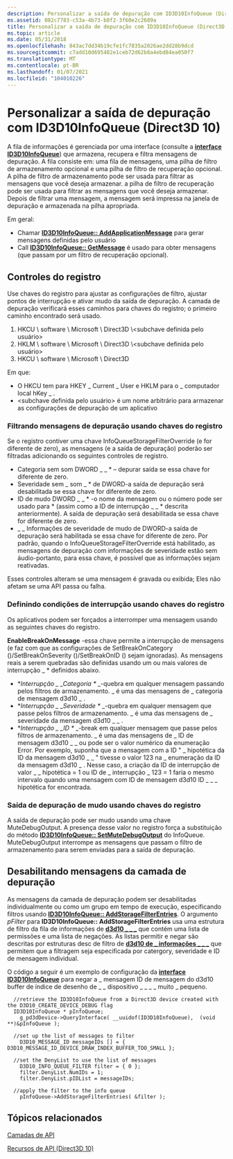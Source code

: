 ```yaml
---
description: Personalizar a saída de depuração com ID3D10InfoQueue (Direct3D 10)
ms.assetid: 082c7783-c53a-4b73-b8f2-3f60e2c2689a
title: Personalizar a saída de depuração com ID3D10InfoQueue (Direct3D 10)
ms.topic: article
ms.date: 05/31/2018
ms.openlocfilehash: 843ac7dd34b19cfe1fc7835a2026ae2dd28b9dcd
ms.sourcegitcommit: c7add10d695482e1ceb72d62b8a4ebd84ea050f7
ms.translationtype: MT
ms.contentlocale: pt-BR
ms.lasthandoff: 01/07/2021
ms.locfileid: "104010226"
---
```

# <a name="customize-debug-output-with-id3d10infoqueue-direct3d-10"></a>Personalizar a saída de depuração com ID3D10InfoQueue (Direct3D 10)

A fila de informações é gerenciada por uma interface (consulte a [**interface ID3D10InfoQueue**](/windows/desktop/api/D3D10SDKLayers/nn-d3d10sdklayers-id3d10infoqueue)) que armazena, recupera e filtra mensagens de depuração. A fila consiste em: uma fila de mensagens, uma pilha de filtro de armazenamento opcional e uma pilha de filtro de recuperação opcional. A pilha de filtro de armazenamento pode ser usada para filtrar as mensagens que você deseja armazenar. a pilha de filtro de recuperação pode ser usada para filtrar as mensagens que você deseja armazenar. Depois de filtrar uma mensagem, a mensagem será impressa na janela de depuração e armazenada na pilha apropriada.

Em geral:

-   Chamar [**ID3D10InfoQueue:: AddApplicationMessage**](/windows/desktop/api/D3D10SDKLayers/nf-d3d10sdklayers-id3d10infoqueue-addapplicationmessage) para gerar mensagens definidas pelo usuário
-   Call [**ID3D10InfoQueue:: GetMessage**](/windows/desktop/api/D3D10SDKLayers/nf-d3d10sdklayers-id3d10infoqueue-getmessage) é usado para obter mensagens (que passam por um filtro de recuperação opcional).

## <a name="registry-controls"></a>Controles do registro

Use chaves do registro para ajustar as configurações de filtro, ajustar pontos de interrupção e ativar mudo da saída de depuração. A camada de depuração verificará esses caminhos para chaves do registro; o primeiro caminho encontrado será usado.

1.  HKCU \\ software \\ Microsoft \\ Direct3D \\<subchave definida pelo usuário>
2.  HKLM \\ software \\ Microsoft \\ Direct3D \\<subchave definida pelo usuário>
3.  HKCU \\ software \\ Microsoft \\ Direct3D

Em que:

-   O HKCU tem para HKEY \_ Current \_ User e HKLM para o \_ computador local hKey \_ .
-   <subchave definida pelo usuário> é um nome arbitrário para armazenar as configurações de depuração de um aplicativo

### <a name="filtering-debug-messages-using-registry-keys"></a>Filtrando mensagens de depuração usando chaves do registro

Se o registro contiver uma chave InfoQueueStorageFilterOverride (e for diferente de zero), as mensagens (e a saída de depuração) poderão ser filtradas adicionando os seguintes controles de registro.

-   Categoria sem som DWORD \_ \_ \* – depurar saída se essa chave for diferente de zero.
-   Severidade sem \_ som \_ \* de DWORD-a saída de depuração será desabilitada se essa chave for diferente de zero.
-   ID de mudo DWORD \_ \_ \* -o nome da mensagem ou o número pode ser usado para \* (assim como a ID de interrupção \_ \_ \* descrita anteriormente). A saída de depuração será desabilitada se essa chave for diferente de zero.
-   \_ \_ Informações de severidade de mudo de DWORD-a saída de depuração será habilitada se essa chave for diferente de zero. Por padrão, quando o InfoQueueStorageFilterOverride está habilitado, as mensagens de depuração com informações de severidade estão sem áudio-portanto, para essa chave, é possível que as informações sejam reativadas.

Esses controles alteram se uma mensagem é gravada ou exibida; Eles não afetam se uma API passa ou falha.

### <a name="setting-break-conditions-using-registry-keys"></a>Definindo condições de interrupção usando chaves do registro

Os aplicativos podem ser forçados a interromper uma mensagem usando as seguintes chaves do registro.

**EnableBreakOnMessage** -essa chave permite a interrupção de mensagens (e faz com que as configurações de SetBreakOnCategory ()/SetBreakOnSeverity ()/SetBreakOnID () sejam ignoradas). As mensagens reais a serem quebradas são definidas usando um ou mais valores de interrupção \_ \* definidos abaixo.

-   **Interrupção \_ \_Categoria \** _-quebra em qualquer mensagem passando pelos filtros de armazenamento. \_ é uma das mensagens de \_ categoria de mensagem d3d10 \_ .
-   **Interrupção \_ \_Severidade \** _-quebra em qualquer mensagem que passe pelos filtros de armazenamento. \_ é uma das mensagens de \_ severidade da mensagem d3d10 \_ \_ .
-   **Interrupção \_ \_ID \** _-break em qualquer mensagem que passe pelos filtros de armazenamento. \_ é uma das mensagens de \_ ID de mensagem d3d10 \_ \_ ou pode ser o valor numérico da enumeração Error. Por exemplo, suponha que a mensagem com a ID " \_ hipotética da ID da mensagem d3d10 \_ \_ " tivesse o valor 123 na \_ enumeração da ID da mensagem d3d10 \_ . Nesse caso, a criação da ID de interrupção de valor \_ \_ hipotética = 1 ou ID de \_ interrupção \_ 123 = 1 faria o mesmo intervalo quando uma mensagem com ID de mensagem d3d10 ID \_ \_ \_ hipotética for encontrada.

### <a name="muting-debug-output-using-registry-keys"></a>Saída de depuração de mudo usando chaves do registro

A saída de depuração pode ser mudo usando uma chave MuteDebugOutput. A presença desse valor no registro força a substituição do método [**ID3D10InfoQueue:: SetMuteDebugOutput**](/windows/desktop/api/D3D10SDKLayers/nf-d3d10sdklayers-id3d10infoqueue-setmutedebugoutput) do InfoQueue. MuteDebugOutput interrompe as mensagens que passam o filtro de armazenamento para serem enviadas para a saída de depuração.

## <a name="disabling-debug-layer-messages"></a>Desabilitando mensagens da camada de depuração

As mensagens da camada de depuração podem ser desabilitadas individualmente ou como um grupo em tempo de execução, especificando filtros usando [**ID3D10InfoQueue:: AddStorageFilterEntries**](/windows/desktop/api/D3D10SDKLayers/nf-d3d10sdklayers-id3d10infoqueue-addstoragefilterentries). O argumento *pFilter* para **ID3D10InfoQueue:: AddStorageFilterEntries** usa uma estrutura de filtro da fila de informações de [**d3d10 \_ \_ \_**](/windows/desktop/api/d3d10sdklayers/ns-d3d10sdklayers-d3d10_info_queue_filter) que contém uma lista de permissões e uma lista de negações. As listas permitir e negar são descritas por estruturas desc de filtro de [**d3d10 de \_ informações \_ \_ \_**](/windows/desktop/api/d3d10sdklayers/ns-d3d10sdklayers-d3d10_info_queue_filter_desc) que permitem que a filtragem seja especificada por catergory, severidade e ID de mensagem individual.

O código a seguir é um exemplo de configuração da [**interface ID3D10InfoQueue**](/windows/desktop/api/D3D10SDKLayers/nn-d3d10sdklayers-id3d10infoqueue) para negar a \_ mensagem ID de mensagem do d3d10 buffer de índice de desenho de \_ \_ dispositivo \_ \_ \_ \_ muito \_ pequeno.


```
  //retrieve the ID3D10InfoQueue from a Direct3D device created with the D3D10_CREATE_DEVICE_DEBUG flag
  ID3D10InfoQueue * pInfoQueue;
    g_pd3dDevice->QueryInterface( __uuidof(ID3D10InfoQueue),  (void **)&pInfoQueue );
    
  //set up the list of messages to filter
    D3D10_MESSAGE_ID messageIDs [] = { D3D10_MESSAGE_ID_DEVICE_DRAW_INDEX_BUFFER_TOO_SMALL };
    
  //set the DenyList to use the list of messages
    D3D10_INFO_QUEUE_FILTER filter = { 0 };
    filter.DenyList.NumIDs = 1;
    filter.DenyList.pIDList = messageIDs;
    
  //apply the filter to the info queue
    pInfoQueue->AddStorageFilterEntries( &filter );  
```



## <a name="related-topics"></a>Tópicos relacionados

<dl> <dt>

[Camadas de API](d3d10-graphics-programming-guide-api-features-layers.md)
</dt> <dt>

[Recursos de API (Direct3D 10)](d3d10-graphics-programming-guide-api-features.md)
</dt> </dl>

 

 



